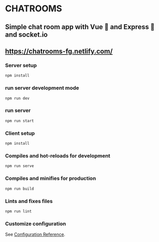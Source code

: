 # CHATROOMS

## Simple chat room app with Vue 🖖 and Express 🚀 and socket.io

## https://chatrooms-fg.netlify.com/

### Server setup

```
npm install
```

### run server development mode
```
npm run dev
```

### run server
```
npm run start
```


### Client setup

```
npm install
```

### Compiles and hot-reloads for development
```
npm run serve
```

### Compiles and minifies for production
```
npm run build
```

### Lints and fixes files
```
npm run lint
```

### Customize configuration
See [Configuration Reference](https://cli.vuejs.org/config/).
